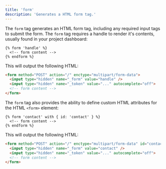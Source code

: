```yaml
---
title: 'form'
description: 'Generates a HTML form tag.'
---
```


The `form` tag generates an HTML form tag, including any required input tags to submit the form. The `form` tag requires a handle to render it's contents, usually found in your project dashboard:

```canvas {% process=false %}
{% form 'handle' %}
  <!-- form content -->
{% endform %}
```

This will output the following HTML:

```html
<form method="POST" action="/" enctype="multipart/form-data">
  <input type="hidden" name="_form" value="handle" />
  <input type="hidden" name="_token" value="..." autocomplete="off">
  <!-- form content -->
</form>
```

The `form` tag also provides the ability to define custom HTML attributes for the HTML `<form>` element:

```canvas {% process=false %}
{% form 'contact' with { id: 'contact' } %}
  <!-- form content -->
{% endform %}
```

This will output the following HTML:

```html
<form method="POST" action="/" enctype="multipart/form-data" id="contact">
  <input type="hidden" name="_form" value="contact" />
  <input type="hidden" name="_token" value="..." autocomplete="off">
  <!-- form content -->
</form>
```
